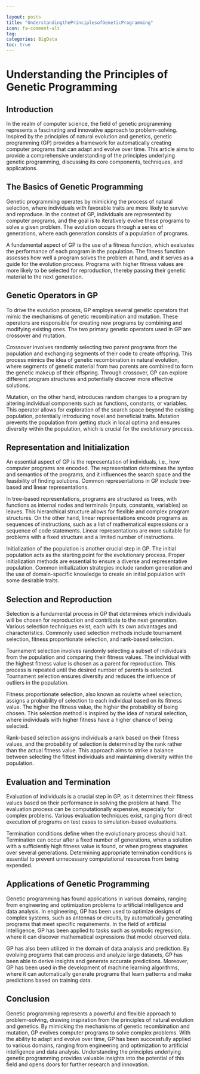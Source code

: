 ```yaml
---

layout: posts
title: "UnderstandingthePrinciplesofGeneticProgramming"
icon: fa-comment-alt
tag:      
categories: BigData
toc: true
---
```




# Understanding the Principles of Genetic Programming

## Introduction

In the realm of computer science, the field of genetic programming represents a fascinating and innovative approach to problem-solving. Inspired by the principles of natural evolution and genetics, genetic programming (GP) provides a framework for automatically creating computer programs that can adapt and evolve over time. This article aims to provide a comprehensive understanding of the principles underlying genetic programming, discussing its core components, techniques, and applications.

## The Basics of Genetic Programming

Genetic programming operates by mimicking the process of natural selection, where individuals with favorable traits are more likely to survive and reproduce. In the context of GP, individuals are represented by computer programs, and the goal is to iteratively evolve these programs to solve a given problem. The evolution occurs through a series of generations, where each generation consists of a population of programs.

A fundamental aspect of GP is the use of a fitness function, which evaluates the performance of each program in the population. The fitness function assesses how well a program solves the problem at hand, and it serves as a guide for the evolution process. Programs with higher fitness values are more likely to be selected for reproduction, thereby passing their genetic material to the next generation.

## Genetic Operators in GP

To drive the evolution process, GP employs several genetic operators that mimic the mechanisms of genetic recombination and mutation. These operators are responsible for creating new programs by combining and modifying existing ones. The two primary genetic operators used in GP are crossover and mutation.

Crossover involves randomly selecting two parent programs from the population and exchanging segments of their code to create offspring. This process mimics the idea of genetic recombination in natural evolution, where segments of genetic material from two parents are combined to form the genetic makeup of their offspring. Through crossover, GP can explore different program structures and potentially discover more effective solutions.

Mutation, on the other hand, introduces random changes to a program by altering individual components such as functions, constants, or variables. This operator allows for exploration of the search space beyond the existing population, potentially introducing novel and beneficial traits. Mutation prevents the population from getting stuck in local optima and ensures diversity within the population, which is crucial for the evolutionary process.

## Representation and Initialization

An essential aspect of GP is the representation of individuals, i.e., how computer programs are encoded. The representation determines the syntax and semantics of the programs, and it influences the search space and the feasibility of finding solutions. Common representations in GP include tree-based and linear representations.

In tree-based representations, programs are structured as trees, with functions as internal nodes and terminals (inputs, constants, variables) as leaves. This hierarchical structure allows for flexible and complex program structures. On the other hand, linear representations encode programs as sequences of instructions, such as a list of mathematical expressions or a sequence of code statements. Linear representations are more suitable for problems with a fixed structure and a limited number of instructions.

Initialization of the population is another crucial step in GP. The initial population acts as the starting point for the evolutionary process. Proper initialization methods are essential to ensure a diverse and representative population. Common initialization strategies include random generation and the use of domain-specific knowledge to create an initial population with some desirable traits.

## Selection and Reproduction

Selection is a fundamental process in GP that determines which individuals will be chosen for reproduction and contribute to the next generation. Various selection techniques exist, each with its own advantages and characteristics. Commonly used selection methods include tournament selection, fitness proportionate selection, and rank-based selection.

Tournament selection involves randomly selecting a subset of individuals from the population and comparing their fitness values. The individual with the highest fitness value is chosen as a parent for reproduction. This process is repeated until the desired number of parents is selected. Tournament selection ensures diversity and reduces the influence of outliers in the population.

Fitness proportionate selection, also known as roulette wheel selection, assigns a probability of selection to each individual based on its fitness value. The higher the fitness value, the higher the probability of being chosen. This selection method is inspired by the idea of natural selection, where individuals with higher fitness have a higher chance of being selected.

Rank-based selection assigns individuals a rank based on their fitness values, and the probability of selection is determined by the rank rather than the actual fitness value. This approach aims to strike a balance between selecting the fittest individuals and maintaining diversity within the population.

## Evaluation and Termination

Evaluation of individuals is a crucial step in GP, as it determines their fitness values based on their performance in solving the problem at hand. The evaluation process can be computationally expensive, especially for complex problems. Various evaluation techniques exist, ranging from direct execution of programs on test cases to simulation-based evaluations.

Termination conditions define when the evolutionary process should halt. Termination can occur after a fixed number of generations, when a solution with a sufficiently high fitness value is found, or when progress stagnates over several generations. Determining appropriate termination conditions is essential to prevent unnecessary computational resources from being expended.

## Applications of Genetic Programming

Genetic programming has found applications in various domains, ranging from engineering and optimization problems to artificial intelligence and data analysis. In engineering, GP has been used to optimize designs of complex systems, such as antennas or circuits, by automatically generating programs that meet specific requirements. In the field of artificial intelligence, GP has been applied to tasks such as symbolic regression, where it can discover mathematical expressions that model observed data.

GP has also been utilized in the domain of data analysis and prediction. By evolving programs that can process and analyze large datasets, GP has been able to derive insights and generate accurate predictions. Moreover, GP has been used in the development of machine learning algorithms, where it can automatically generate programs that learn patterns and make predictions based on training data.

## Conclusion

Genetic programming represents a powerful and flexible approach to problem-solving, drawing inspiration from the principles of natural evolution and genetics. By mimicking the mechanisms of genetic recombination and mutation, GP evolves computer programs to solve complex problems. With the ability to adapt and evolve over time, GP has been successfully applied to various domains, ranging from engineering and optimization to artificial intelligence and data analysis. Understanding the principles underlying genetic programming provides valuable insights into the potential of this field and opens doors for further research and innovation.